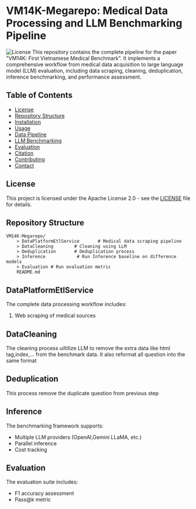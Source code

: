 # VM14K-Megarepo: Medical Data Processing and LLM Benchmarking Pipeline
![License](https://img.shields.io/badge/License-Apache_2.0-blue.svg)
This repository contains the complete pipeline for the paper "VM14K: First Vietnamese Medical Benchmark". It implements a comprehensive workflow from medical data acquisition to large language model (LLM) evaluation, including data scraping, cleaning, deduplication, inference benchmarking, and performance assessment.
## Table of Contents
- [License](#license)
- [Repository Structure](#repository-structure)
- [Installation](#installation)
- [Usage](#usage)
- [Data Pipeline](#data-pipeline)
- [LLM Benchmarking](#llm-benchmarking)
- [Evaluation](#evaluation)
- [Citation](#citation)
- [Contributing](#contributing)
- [Contact](#contact)
## License
This project is licensed under the Apache License 2.0 - see the [LICENSE](LICENSE) file for details.
## Repository Structure
```
VM14K-Megarepo/
    > DataPlatformEtlService       # Medical data scraping pipeline
    > DataCleaning        # Cleaning using LLM
    > Deduplication       # Deduplication process
    > Inference            # Run Inference baseline on difference models
    > Evaluation # Run evaluation metric 
    README.md
```
## DataPlatformEtlService
The complete data processing workflow includes:
1. Web scraping of medical sources

## DataCleaning 
The cleaning process uiltilize LLM to remove the extra data like html tag,index,... from the benchmark data. It also reformat all question into the same format
## Deduplication
This process remove the duplicate question from previous step
## Inference
The benchmarking framework supports:
- Multiple LLM providers (OpenAI,Gemini LLaMA, etc.)
- Parallel inference
- Cost tracking
## Evaluation
The evaluation suite includes:
- F1 accuracy assessment
- Pass@k metric
<!-- ## Citation
If you use this repository in your research, please cite our paper:
```bibtex
@article{yourcitationkey,
  title={Your Paper Title},
  author={Author List},
  journal={Journal Name},
  year={2023},
  publisher={Publisher}
}
``` -->
<!-- ## Contributing
Contributions are welcome. Please open an issue first to discuss proposed changes. -->
<!-- ## Contact
For questions about this repository, please contact:
- [Your Name] (your.email@institution.edu)
- [Co-author Name] (coauthor.email@institution.edu) -->